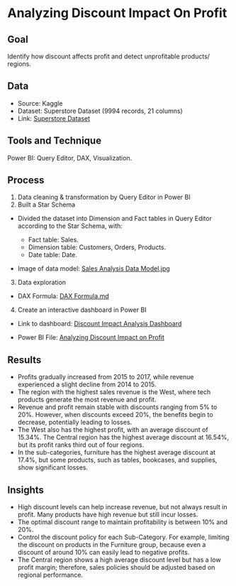 # Analyzing Discount Impact On Profit
## Goal
Identify how discount affects profit and detect unprofitable products/ regions.
## Data
- Source: Kaggle
- Dataset: Superstore Dataset (9994 records, 21 columns)
- Link: [Superstore Dataset](https://www.kaggle.com/datasets/vivek468/superstore-dataset-final)
## Tools and Technique
Power BI: Query Editor, DAX, Visualization.
## Process
1. Data cleaning & transformation by Query Editor in Power BI
2. Built a Star Schema
- Divided the dataset into Dimension and Fact tables in Query Editor according to the Star Schema, with:
  - Fact table: Sales.
  - Dimension table: Customers, Orders, Products.
  - Date table: Date.
   
- Image of data model: [Sales Analysis Data Model.jpg](https://github.com/trieunh10-portfolio/Analyzing-Discount-Impact-on-Profit/blob/main/Sale%20Analysis%20Data%20Model.jpg)

3. Data exploration

- DAX Formula: [DAX Formula.md](https://github.com/trieunh10-portfolio/Analyzing-Discount-Impact-on-Profit/blob/main/DAX%20Formula.md)

4. Create an interactive dashboard in Power BI

- Link to dashboard: [Discount Impact Analysis Dashboard](https://app.powerbi.com/groups/me/reports/62ef5b4b-6492-42e8-a52b-5c539db844d5?ctid=b1a9fdc0-1d56-4c3d-a481-809fff8a26db&pbi_source=linkShare&bookmarkGuid=3e0a1dba-094e-4807-90c1-4a6483cd5dbe)

- Power BI File: [Analyzing Discount Impact on Profit](https://github.com/trieunh10-portfolio/Analyzing-Discount-Impact-On-Profit/blob/main/Discount%20Impact%20Analysis%20Project.pbix)

## Results
- Profits gradually increased from 2015 to 2017, while revenue experienced a slight decline from 2014 to 2015.  
- The region with the highest sales revenue is the West, where tech products generate the most revenue and profit.  
- Revenue and profit remain stable with discounts ranging from 5% to 20%. However, when discounts exceed 20%, the benefits begin to decrease, potentially leading to losses.  
- The West also has the highest profit, with an average discount of 15.34%. The Central region has the highest average discount at 16.54%, but its profit ranks third out of four regions.  
- In the sub-categories, furniture has the highest average discount at 17.4%, but some products, such as tables, bookcases, and supplies, show significant losses.  
## Insights
- High discount levels can help increase revenue, but not always result in profit. Many products have high revenue but still incur losses.
- The optimal discount range to maintain profitability is between 10% and 20%.
- Control the discount policy for each Sub-Category. For example, limiting the discount on products in the Furniture group, because even a discount of around 10% can easily lead to negative profits.
- The Central region shows a high average discount level but has a low profit margin; therefore, sales policies should be adjusted based on regional performance.


